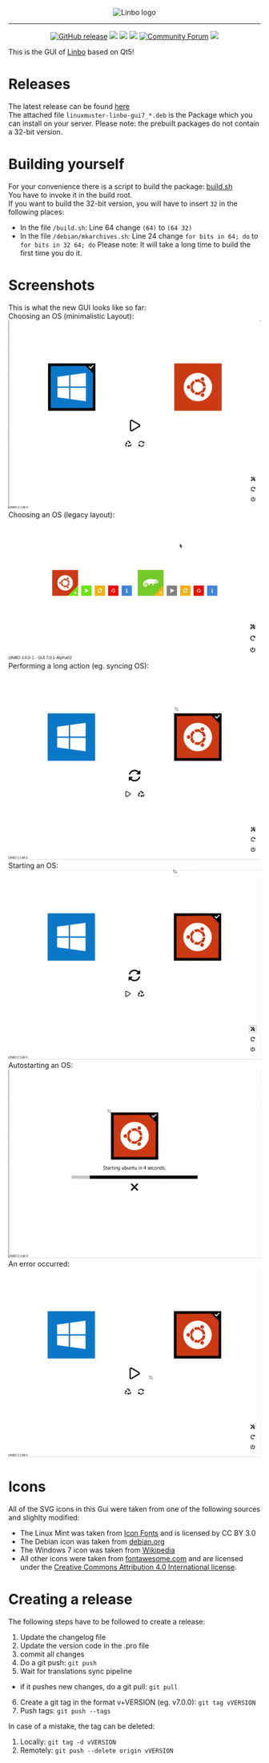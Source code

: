<p align="center">
  <img src="https://raw.githubusercontent.com/linuxmuster/linuxmuster-linbo-gui/master/resources/images/LinboBig.png" alt="Linbo logo" height="250px" />
</p>

---

<p align="center">
  <a href="https://github.com/linuxmuster/linuxmuster-linbo-gui/releases/latest"><img src="https://img.shields.io/github/v/release/linuxmuster/linuxmuster-linbo-gui?logo=github&logoColor=white" alt="GitHub release"/></a>
  <a href="https://github.com/linuxmuster/linuxmuster-linbo-gui/releases/latest"><img src="https://github.com/linuxmuster/linuxmuster-linbo-gui/workflows/Build%20Release/badge.svg" /></a>
  <a href="https://crowdin.com/project/linuxmusternet"><img src="https://github.com/linuxmuster/linuxmuster-linbo-gui/workflows/Sync%20translations%20with%20Crowdin/badge.svg" /></a>
  <a href="https://www.gnu.org/licenses/agpl-3.0" ><img src="https://img.shields.io/badge/License-AGPL%20v3-blue.svg" /></a>
  <a href="https://ask.linuxmuster.net"><img src="https://img.shields.io/discourse/users?logo=discourse&logoColor=white&server=https%3A%2F%2Fask.linuxmuster.net" alt="Community Forum"/></a>
  <a href="https://crowdin.com/project/linuxmusternet"><img src="https://badges.crowdin.net/linuxmusternet/localized.svg" /></a>
</p>

This is the GUI of [Linbo](https://github.com/linuxmuster/linuxmuster-linbo) based on Qt5!

# Releases
The latest release can be found [here](https://github.com/linuxmuster/linuxmuster-linbo-gui/releases/latest)  
The attached file `linuxmuster-linbo-gui7_*.deb` is the Package which you can install on your server.
Please note: the prebuilt packages do not contain a 32-bit version.

# Building yourself
For your convenience there is a script to build the package: [build.sh](./build.sh)  
You have to invoke it in the build root.  
If you want to build the 32-bit version, you will have to insert `32` in the following places:
- In the file `/build.sh`: Line 64 change `(64)` to `(64 32)`
- In the file `/debian/mkarchives.sh`: Line 24 change `for bits in 64; do` to `for bits in 32 64; do`
Please note: It will take a long time to build the first time you do it.  

# Screenshots
This is what the new GUI looks like so far:  
Choosing an OS (minimalistic Layout):  
![choose](/screenshots/choose.gif)  
Choosing an OS (legacy layout):  
![legacy](/screenshots/legacy.gif)  
Performing a long action (eg. syncing OS):  
![long](/screenshots/long.gif)  
Starting an OS:  
![start](/screenshots/start.gif)  
Autostarting an OS:  
![autostart](/screenshots/autostart.gif)  
An error occurred:  
![error](/screenshots/error.gif)  
  
# Icons
All of the SVG icons in this Gui were taken from one of the following sources and slighlty modified:
- The Linux Mint was taken from [Icon Fonts](http://www.onlinewebfonts.com/icon) and is licensed by CC BY 3.0
- The Debian icon was taken from [debian.org](https://www.debian.org/logos/)
- The Windows 7 icon was taken from [Wikipedia](https://commons.wikimedia.org/wiki/File:Windows_logo_-_2002%E2%80%932012_(Black).svg)
- All other icons were taken from [fontawesome.com](https://fontawesome.com/license) and are licensed under the [Creative Commons Attribution 4.0 International license](https://fontawesome.com/license).

# Creating a release
The following steps have to be followed to create a release:
1. Update the changelog file
2. Update the version code in the .pro file
3. commit all changes
4. Do a git push: `git push`
5. Wait for translations sync pipeline
  - if it pushes new changes, do a git pull: `git pull`
6. Create a git tag in the format v+VERSION (eg. v7.0.0): `git tag vVERSION`
7. Push tags: `git push --tags`

In case of a mistake, the tag can be deleted:
1. Locally: `git tag -d vVERSION`
2. Remotely: `git push --delete origin vVERSION`
